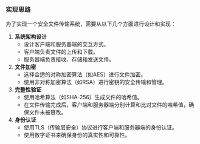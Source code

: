 ### 实现思路

为了实现一个安全文件传输系统，需要从以下几个方面进行设计和实现：

1. **系统架构设计**
   - 设计客户端和服务器端的交互方式。
   - 客户端负责文件的上传和下载。
   - 服务器端负责接收、存储和发送文件。
2. **文件加密**
   - 选择合适的对称加密算法（如AES）进行文件加密。
   - 使用非对称加密算法（如RSA）进行密钥的安全传输和管理。
3. **完整性验证**
   - 使用哈希算法（如SHA-256）生成文件的哈希值。
   - 在文件传输完成后，客户端和服务器端分别计算和比对文件的哈希值，确保文件未被篡改。
4. **身份认证**
   - 使用TLS（传输层安全）协议进行客户端和服务器端的身份认证。
   - 使用数字证书来确保身份的真实性和可靠性。